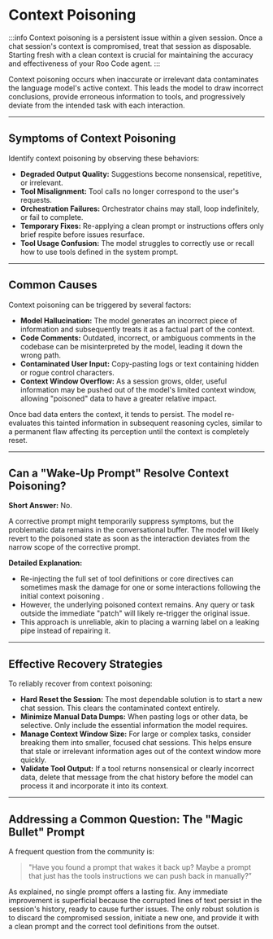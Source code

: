 # Context Poisoning

:::info
Context poisoning is a persistent issue within a given session. Once a chat session's context is compromised, treat that session as disposable. Starting fresh with a clean context is crucial for maintaining the accuracy and effectiveness of your Roo Code agent.
:::

Context poisoning occurs when inaccurate or irrelevant data contaminates the language model's active context. This leads the model to draw incorrect conclusions, provide erroneous information to tools, and progressively deviate from the intended task with each interaction.

---

## Symptoms of Context Poisoning

Identify context poisoning by observing these behaviors:

*   **Degraded Output Quality:** Suggestions become nonsensical, repetitive, or irrelevant.
*   **Tool Misalignment:** Tool calls no longer correspond to the user's requests.
*   **Orchestration Failures:** Orchestrator chains may stall, loop indefinitely, or fail to complete.
*   **Temporary Fixes:** Re-applying a clean prompt or instructions offers only brief respite before issues resurface.
*   **Tool Usage Confusion:** The model struggles to correctly use or recall how to use tools defined in the system prompt.

---

## Common Causes

Context poisoning can be triggered by several factors:

*   **Model Hallucination:** The model generates an incorrect piece of information and subsequently treats it as a factual part of the context.
*   **Code Comments:** Outdated, incorrect, or ambiguous comments in the codebase can be misinterpreted by the model, leading it down the wrong path.
*   **Contaminated User Input:** Copy-pasting logs or text containing hidden or rogue control characters.
*   **Context Window Overflow:** As a session grows, older, useful information may be pushed out of the model's limited context window, allowing "poisoned" data to have a greater relative impact.

Once bad data enters the context, it tends to persist. The model re-evaluates this tainted information in subsequent reasoning cycles, similar to a permanent flaw affecting its perception until the context is completely reset.

---

## Can a "Wake-Up Prompt" Resolve Context Poisoning?

**Short Answer:** No.

A corrective prompt might temporarily suppress symptoms, but the problematic data remains in the conversational buffer. The model will likely revert to the poisoned state as soon as the interaction deviates from the narrow scope of the corrective prompt.

**Detailed Explanation:**

*   Re-injecting the full set of tool definitions or core directives can sometimes mask the damage for one or some interactions following the initial context poisoning .
*   However, the underlying poisoned context remains. Any query or task outside the immediate "patch" will likely re-trigger the original issue.
*   This approach is unreliable, akin to placing a warning label on a leaking pipe instead of repairing it.

---

## Effective Recovery Strategies

To reliably recover from context poisoning:

*   **Hard Reset the Session:** The most dependable solution is to start a new chat session. This clears the contaminated context entirely.
*   **Minimize Manual Data Dumps:** When pasting logs or other data, be selective. Only include the essential information the model requires.
*   **Manage Context Window Size:** For large or complex tasks, consider breaking them into smaller, focused chat sessions. This helps ensure that stale or irrelevant information ages out of the context window more quickly.
*   **Validate Tool Output:** If a tool returns nonsensical or clearly incorrect data, delete that message from the chat history before the model can process it and incorporate it into its context.

---

## Addressing a Common Question: The "Magic Bullet" Prompt

A frequent question from the community is:
> "Have you found a prompt that wakes it back up? Maybe a prompt that just has the tools instructions we can push back in manually?”

As explained, no single prompt offers a lasting fix. Any immediate improvement is superficial because the corrupted lines of text persist in the session's history, ready to cause further issues. The only robust solution is to discard the compromised session, initiate a new one, and provide it with a clean prompt and the correct tool definitions from the outset.
